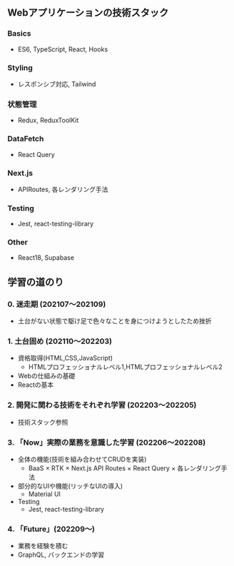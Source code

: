 ## Webアプリケーションの技術スタック

### Basics
- ES6, TypeScript‬, React, Hooks
### Styling
- ‪レスポンシブ対応, Tailwind 
### 状態管理
- Redux, ReduxToolKit
### DataFetch
- React Query
### Next.js
- APIRoutes, 各レンダリング手法
### Testing
- Jest, react-testing-library
### Other
- React18, Supabase

## 学習の道のり

### 0. 迷走期 (202107〜202109)
-  土台がない状態で駆け足で色々なことを身につけようとしたため挫折 

### 1. 土台固め (202110〜202203) 
- 資格取得(HTML,CSS,JavaScript)
  - HTMLプロフェッショナルレベル1,HTMLプロフェッショナルレベル2  
- Webの仕組みの基礎 
- Reactの基本

### 2. 開発に関わる技術をそれぞれ学習 (202203〜202205)
- 技術スタック参照

### 3. 「Now」実際の業務を意識した学習 (202206〜202208) 
- 全体の機能(技術を組み合わせてCRUDを実装)
    - BaaS × RTK × Next.js API Routes ×  React Query × 各レンダリング手法 
- 部分的なUIや機能(リッチなUIの導入)
    - Material UI
- ‪Testing
  - Jest, react-testing-library

### 4. 「Future」(202209～)
- 業務を経験を積む
- GraphQL, バックエンドの学習
